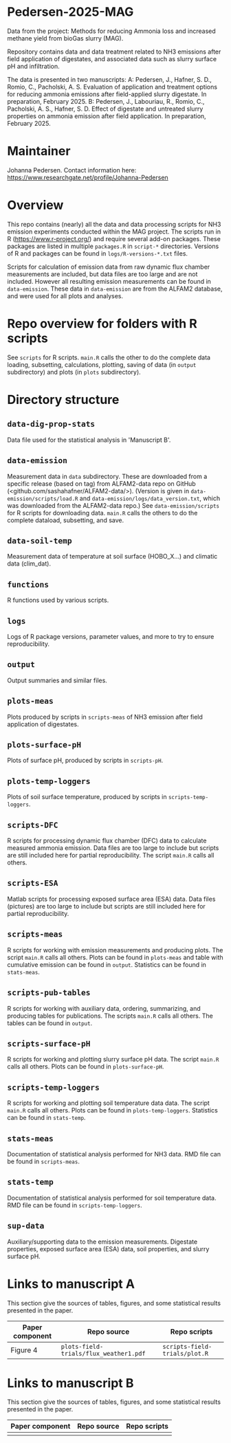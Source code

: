 # Pedersen-2025-MAG
Data from the project: Methods for reducing Ammonia loss and increased methane yield from bioGas slurry (MAG). 

Repository contains data and data treatment related to NH3 emissions after field application of digestates, and associated data such as slurry surface pH and infiltration. 

The data is presented in two manuscripts: 
A: Pedersen, J., Hafner, S. D., Romio, C., Pacholski, A. S. Evaluation of application and treatment options for reducing ammonia emissions after field-applied slurry digestate. In preparation, February 2025.
B: Pedersen, J., Labouriau, R., Romio, C., Pacholski, A. S., Hafner, S. D. Effect of digestate and untreated slurry properties on ammonia emission after field application. In preparation, February 2025. 

# Maintainer
Johanna Pedersen. Contact information here: https://www.researchgate.net/profile/Johanna-Pedersen 

# Overview
This repo contains (nearly) all the data and data processing scripts for NH3 emission experiments conducted within the MAG project. 
The scripts run in R (<https://www.r-project.org/>) and require several add-on packages.
These packages are listed in multiple `packages.R` in `script-*` directories.
Versions of R and packages can be found in `logs/R-versions-*.txt` files.

Scripts for calculation of emission data from raw dynamic flux chamber measurements are included, but data files are too large and are not included. 
However all resulting emission measurements can be found in `data-emission`.
These data in `data-emission` are from the ALFAM2 database, and were used for all plots and analyses.

# Repo overview for folders with R scripts
See `scripts` for R scripts. 
`main.R` calls the other to do the complete data loading, subsetting, calculations, plotting, saving of data (in `output` subdirectory) and plots (in `plots` subdirectory). 

# Directory structure
## `data-dig-prop-stats`
Data file used for the statistical analysis in 'Manuscript B'. 

## `data-emission`
Measurement data in `data` subdirectory.
These are downloaded from a specific release (based on tag) from ALFAM2-data repo on GitHub (<github.com/sashahafner/ALFAM2-data/>).
(Version is given in `data-emission/scripts/load.R` and `data-emission/logs/data_version.txt`, which was downloaded from the ALFAM2-data repo.)
See `data-emission/scripts` for R scripts for downloading data.
`main.R` calls the others to do the complete dataload, subsetting, and save.

## `data-soil-temp`
Measurement data of temperature at soil surface (HOBO_X...) and climatic data (clim_dat). 

## `functions`
R functions used by various scripts. 

## `logs`
Logs of R package versions, parameter values, and more to try to ensure reproducibility.

## `output`
Output summaries and similar files.

## `plots-meas`
Plots produced by scripts in `scripts-meas` of NH3 emission after field application of digestates. 

## `plots-surface-pH`
Plots of surface pH, produced by scripts in `scripts-pH`.

## `plots-temp-loggers`
Plots of soil surface temperature, produced by scripts in `scripts-temp-loggers`. 

## `scripts-DFC`
R scripts for processing dynamic flux chamber (DFC) data to calculate measured ammonia emission. 
Data files are too large to include but scripts are still included here for partial reproducibility.
The script `main.R` calls all others. 

## `scripts-ESA`
Matlab scripts for processing exposed surface area (ESA) data. 
Data files (pictures) are too large to include but scripts are still included here for partial reproducibility. 

## `scripts-meas`
R scripts for working with emission measurements and producing plots.
The script `main.R` calls all others.
Plots can be found in `plots-meas` and table with cumulative emission can be found in `output`. 
Statistics can be found in `stats-meas`.

## `scripts-pub-tables`
R scripts for working with auxiliary data, ordering, summarizing, and producing tables for publications. 
The scripts `main.R` calls all others. 
The tables can be found in `output`.

## `scripts-surface-pH`
R scripts for working and plotting slurry surface pH data. 
The script `main.R` calls all others. 
Plots can be found in `plots-surface-pH`.

## `scripts-temp-loggers`
R scripts for working and plotting soil temperature data data. 
The script `main.R` calls all others. 
Plots can be found in `plots-temp-loggers`.
Statistics can be found in `stats-temp`.

## `stats-meas`
Documentation of statistical analysis performed for NH3 data. 
RMD file can be found in `scripts-meas`.

## `stats-temp`
Documentation of statistical analysis performed for soil temperature data. 
RMD file can be found in `scripts-temp-loggers`.

## `sup-data`
Auxiliary/supporting data to the emission measurements. 
Digestate properties, exposed surface area (ESA) data, soil properties, and slurry surface pH. 

# Links to manuscript A
This section give the sources of tables, figures, and some statistical results presented in the paper.

| Paper component          |  Repo source                             |  Repo scripts             |
|-----------------         |-----------------                         |---------------            |
|    Figure 4              | `plots-field-trials/flux_weather1.pdf`       | `scripts-field-trials/plot.R` |


# Links to manuscript B
This section give the sources of tables, figures, and some statistical results presented in the paper.

| Paper component          |  Repo source                             |  Repo scripts             |
|-----------------         |-----------------                         |---------------            |
|      |      ||
